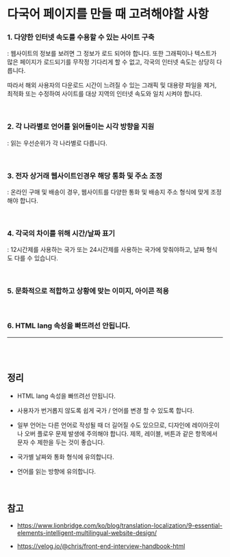 # 다국어 페이지를 만들 때 고려해야할 사항


### 1. 다양한 인터넷 속도를 수용할 수 있는 사이트 구축


: 웹사이트의 정보를 보려면 그 정보가 로드 되어야 합니다. 또한 그래픽이나 텍스트가 많은 페이지가 로드되기를 무작정 기다리게 할 수 없고, 각국의 인터넷 속도는 상당히 다릅니다.<br>

따라서 해외 사용자의 다운로드 시간이 느려질 수 있는 그래픽 및 대용량 파일을 제거, 최적화 또는 수정하여 사이트를 대상 지역의 인터넷 속도와 일치 시켜야 합니다.

<br>

### 2. 각 나라별로 언어를 읽어들이는 시각 방향을 지원

: 읽는 우선순위가 각 나라별로 다릅니다.

<br>


### 3. 전자 상거래 웹사이트인경우 해당 통화 및 주소 조정

: 온라인 구매 및 배송이 경우, 웹사이트를 다양한 통화 및 배송지 주소 형식에 맞게 조정 해야 합니다.

<br>

### 4. 각국의 차이를 위해 시간/날짜 표기

: 12시간제를 사용하는 국가 또는 24시간제를 사용하는 국가에 맞춰야하고, 날짜 형식도 다를 수 있습니다.

<br>

### 5. 문화적으로 적합하고 상황에 맞는 이미지, 아이콘 적용

<br>

### 6. HTML lang 속성을 빠뜨려선 안됩니다.
---

<br>
<br>

## 정리

- HTML lang 속성을 빠뜨려선 안됩니다.

- 사용자가 번거롭지 않도록 쉽게 국가 / 언어를 변경 할 수 있도록 합니다.

- 일부 언어는 다른 언어로 작성될 때 더 길어질 수도 있으므로, 디자인에 레이아웃이나 오버 플로우 문제 발생에 주의해야 합니다. 제목, 레이블, 버튼과 같은 항목에서 문자 수 제한을 두는 것이 좋습니다.

- 국가별 날짜와 통화 형식에 유의합니다.

- 언어를 읽는 방향에 유의합니다.

<br>

## 참고

- https://www.lionbridge.com/ko/blog/translation-localization/9-essential-elements-intelligent-multilingual-website-design/

- https://velog.io/@chris/front-end-interview-handbook-html